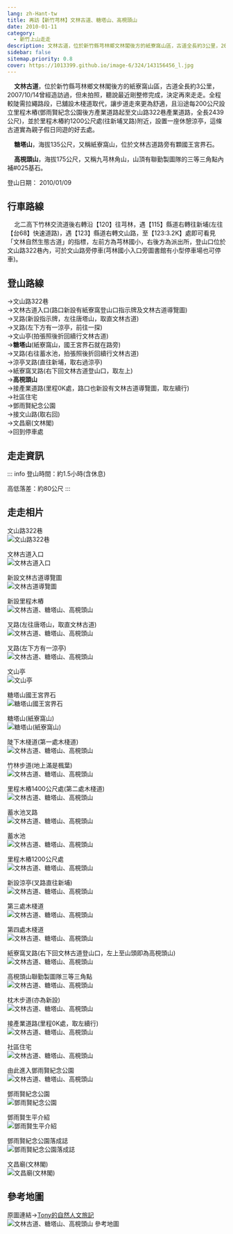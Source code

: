 ```yaml
---
lang: zh-Hant-tw
title: 再訪【新竹芎林】文林古道、糖塔山、高梘頭山
date: 2010-01-11
category: 
  - 新竹上山走走
description: 文林古道，位於新竹縣芎林鄉文林閣後方的紙寮窩山區，古道全長約3公里，2007/10/14曾經造訪過，但未拍照，聽說最近剛整修完成，決定再來走走。全程較陡需拉繩路段，已舖設木棧道取代，讓步道走來更為舒適，且沿途每200公尺設立里程木樁(鄧雨賢紀念公園後方產業道路起至文山路322巷產業道路，全長2439公尺)，並於里程木樁約1200公尺處(往新埔叉路)附近，設置一座休憩涼亭，這條古道實為親子假日同遊的好去處。 糖塔山，海拔135公尺，又稱紙寮窩山，位於文林古道路旁有顆國王宮界石。 高梘頭山，海拔175公尺，又稱九芎林角山，山頂有聯勤製圖隊的三等三角點內補#025基石。
sidebar: false
sitemap.priority: 0.8
cover: https://1013399.github.io/image-6/324/143156456_l.jpg
---
```


    **文林古道**，位於新竹縣芎林鄉文林閣後方的紙寮窩山區，古道全長約3公里，2007/10/14曾經造訪過，但未拍照，聽說最近剛整修完成，決定再來走走。全程較陡需拉繩路段，已舖設木棧道取代，讓步道走來更為舒適，且沿途每200公尺設立里程木樁(鄧雨賢紀念公園後方產業道路起至文山路322巷產業道路，全長2439公尺)，並於里程木樁約1200公尺處(往新埔叉路)附近，設置一座休憩涼亭，這條古道實為親子假日同遊的好去處。

<!-- more -->

    **糖塔山**，海拔135公尺，又稱紙寮窩山，位於文林古道路旁有顆國王宮界石。  

    **高梘頭山**，海拔175公尺，又稱九芎林角山，山頂有聯勤製圖隊的三等三角點內補#025基石。

登山日期： 2010/01/09

## 行車路線
    北二高下竹林交流道後右轉沿【120】往芎林，遇【115】縣道右轉往新埔(左往【台68】快速道路)，遇【123】縣道右轉文山路，至【123:3.2K】處即可看見「文林自然生態古道」的指標，左前方為芎林國小，右後方為派出所，登山口位於文山路322巷內，可於文山路旁停車(芎林國小入口旁圖書館有小型停車場也可停車)。

## 登山路線
→文山路322巷  
→文林古道入口(路口新設有紙寮窩登山口指示牌及文林古道導覽圖)  
→叉路(新設指示牌，左往唐塔山，取直文林古道)  
→叉路(左下方有一涼亭，前往一探)  
→文山亭(拍張照後折回續行文林古道)  
→**糖塔山**(紙寮窩山，國王宮界石就在路旁)  
→叉路(右往蓄水池，拍張照後折回續行文林古道)  
→涼亭叉路(直往新埔，取右過涼亭)  
→紙寮窩叉路(右下回文林古道登山口，取左上)  
→**高梘頭山**  
→接產業道路(里程0K處，路口也新設有文林古道導覽圖，取左續行)  
→社區住宅  
→鄧雨賢紀念公園  
→接文山路(取右回)  
→文昌廟(文林閣)  
→回到停車處

## 走走資訊
::: info
登山時間：約1.5小時(含休息)

高低落差：約80公尺
:::

## 走走相片

文山路322巷  
![文山路322巷](https://1013399.github.io/image-6/324/143156095_l.jpg)

文林古道入口  
![文林古道入口](https://1013399.github.io/image-6/324/143156103_l.jpg)

新設文林古道導覽圖  
![文林古道導覽圖](https://1013399.github.io/image-6/324/143156108_l.jpg)

新設里程木樁  
![文林古道、糖塔山、高梘頭山](https://1013399.github.io/image-6/324/143156115_l.jpg)

叉路(左往唐塔山，取直文林古道)  
![文林古道、糖塔山、高梘頭山](https://1013399.github.io/image-6/324/143156123_l.jpg)

叉路(左下方有一涼亭)  
![文林古道、糖塔山、高梘頭山](https://1013399.github.io/image-6/324/143156145_l.jpg)

文山亭  
![文山亭](https://1013399.github.io/image-6/324/143156131_l.jpg)

糖塔山國王宮界石  
![糖塔山國王宮界石](https://1013399.github.io/image-6/324/143156150_l.jpg)

糖塔山(紙寮窩山)  
![糖塔山(紙寮窩山)](https://1013399.github.io/image-6/324/143156209_l.jpg)

陡下木棧道(第一處木棧道)  
![文林古道、糖塔山、高梘頭山](https://1013399.github.io/image-6/324/143156212_l.jpg)

竹林步道(地上滿是楓葉)  
![文林古道、糖塔山、高梘頭山](https://1013399.github.io/image-6/324/143156219_l.jpg)

里程木樁1400公尺處(第二處木棧道)  
![文林古道、糖塔山、高梘頭山](https://1013399.github.io/image-6/324/143156223_l.jpg)

蓄水池叉路  
![文林古道、糖塔山、高梘頭山](https://1013399.github.io/image-6/324/143156230_l.jpg)

蓄水池  
![文林古道、糖塔山、高梘頭山](https://1013399.github.io/image-6/324/143156225_l.jpg)

里程木樁1200公尺處  
![文林古道、糖塔山、高梘頭山](https://1013399.github.io/image-6/324/143156309_l.jpg)

新設涼亭(叉路直往新埔)  
![文林古道、糖塔山、高梘頭山](https://1013399.github.io/image-6/324/143156313_l.jpg)

第三處木棧道  
![文林古道、糖塔山、高梘頭山](https://1013399.github.io/image-6/324/143156320_l.jpg)

第四處木棧道  
![文林古道、糖塔山、高梘頭山](https://1013399.github.io/image-6/324/143156326_l.jpg)

紙寮窩叉路(右下回文林古道登山口，左上至山頭即為高梘頭山)  
![文林古道、糖塔山、高梘頭山](https://1013399.github.io/image-6/324/143156331_l.jpg)

高梘頭山聯勤製圖隊三等三角點  
![文林古道、糖塔山、高梘頭山](https://1013399.github.io/image-6/324/143156548_l.jpg)

枕木步道(亦為新設)  
![文林古道、糖塔山、高梘頭山](https://1013399.github.io/image-6/324/143156432_l.jpg)

接產業道路(里程0K處，取左續行)  
![文林古道、糖塔山、高梘頭山](https://1013399.github.io/image-6/324/143156441_l.jpg)

社區住宅  
![文林古道、糖塔山、高梘頭山](https://1013399.github.io/image-6/324/143156448_l.jpg)

由此進入鄧雨賢紀念公園  
![文林古道、糖塔山、高梘頭山](https://1013399.github.io/image-6/324/143156451_l.jpg)

鄧雨賢紀念公園  
![鄧雨賢紀念公園](https://1013399.github.io/image-6/324/143156456_l.jpg)

鄧雨賢生平介紹  
![鄧雨賢生平介紹](https://1013399.github.io/image-6/324/143156462_l.jpg)

鄧雨賢紀念公園落成誌  
![鄧雨賢紀念公園落成誌](https://1013399.github.io/image-6/324/143156469_l.jpg)

文昌廟(文林閣)  
![文昌廟(文林閣)](https://1013399.github.io/image-6/324/143156091_l.jpg)

## 參考地圖
原圖連結→[Tony的自然人文旅記](http://www.tonyhuang39.com/tony0433/tony0433.html)  
![文林古道、糖塔山、高梘頭山 參考地圖](https://1013399.github.io/image-6/324/143156573_l.jpg)